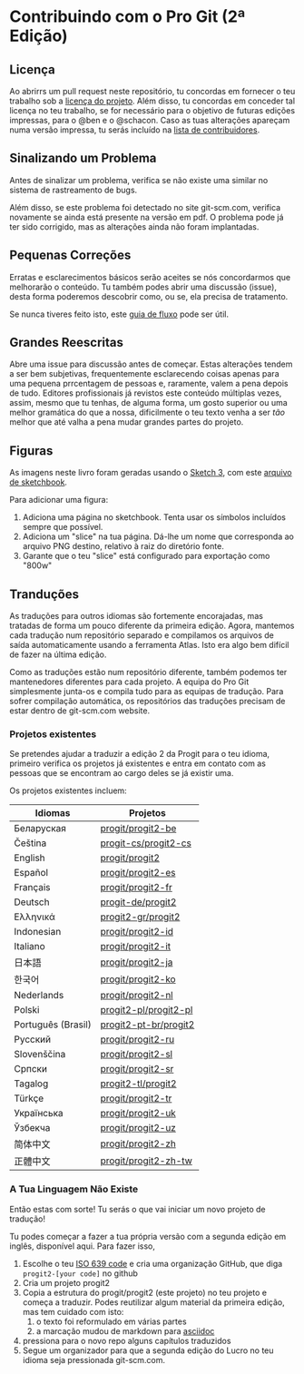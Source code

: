 # Contribuindo com o Pro Git (2ª Edição)


## Licença

Ao abrirrs um pull request neste repositório, tu concordas em fornecer o teu trabalho sob a [licença do projeto](LICENSE.asc).
Além disso, tu concordas em conceder tal licença no teu trabalho, se for necessário para o objetivo de futuras edições impressas, para o @ben e o @schacon.
Caso as tuas alterações apareçam numa versão impressa, tu serás incluído na [lista de contribuidores](book/contributors.asc).

## Sinalizando um Problema

Antes de sinalizar um problema, verifica se não existe uma similar no sistema de rastreamento de bugs.

Além disso, se este problema foi detectado no site git-scm.com, verifica novamente se ainda está presente na versão em pdf.
O problema pode já ter sido corrigido, mas as alterações ainda não foram implantadas.

## Pequenas Correções

Erratas e esclarecimentos básicos serão aceites se nós concordarmos que melhorarão o conteúdo. Tu também podes abrir uma discussão (issue), desta forma poderemos descobrir como, ou se, ela precisa de tratamento.

Se nunca tiveres feito isto, este [guia de fluxo](https://guides.github.com/introduction/flow/) pode ser útil.

## Grandes Reescritas

Abre uma issue para discussão antes de começar. 
Estas alterações tendem a ser bem subjetivas, frequentemente esclarecendo coisas apenas para uma pequena prrcentagem de pessoas e, raramente, valem a pena depois de tudo. 
Editores profissionais já revistos este conteúdo múltiplas vezes, assim, mesmo que tu tenhas, de alguma forma, um gosto superior ou uma melhor gramática do que a nossa, dificilmente o teu texto venha a ser *tão* melhor que até valha a pena mudar grandes partes do projeto.

## Figuras

As imagens neste livro foram geradas usando o [Sketch 3](http://bohemiancoding.com/sketch/), com este [arquivo de  sketchbook](diagram-source/progit.sketch).

Para adicionar uma figura:

1. Adiciona uma página no sketchbook. 
Tenta usar os símbolos incluídos sempre que possível.
2. Adiciona um "slice" na tua página. 
Dá-lhe um nome que corresponda ao arquivo PNG destino, relativo à raiz do diretório fonte.
1. Garante que o teu "slice" está configurado para exportação como "800w"


## Tranduções

As traduções para outros idiomas são fortemente encorajadas, mas tratadas de forma um pouco diferente da primeira edição. Agora, mantemos cada tradução num repositório separado e compilamos os arquivos de saída automaticamente usando a ferramenta Atlas. Isto era algo bem difícil de fazer na última edição.

Como as traduções estão num repositório diferente, também podemos ter mantenedores diferentes para cada projeto. A equipa do Pro Git simplesmente junta-os e compila tudo para as equipas de tradução. Para sofrer compilação automática, os repositórios das traduções precisam de estar dentro de git-scm.com website.

### Projetos existentes

Se pretendes ajudar a traduzir a edição 2 da Progit para o teu
idioma, primeiro verifica os projetos já existentes e entra em contato com
as pessoas que se encontram ao cargo deles se já existir uma.

Os projetos existentes incluem:

  Idiomas   |   Projetos
------------ | -------------
Беларуская  | [progit/progit2-be](https://github.com/progit/progit2-be)
Čeština    | [progit-cs/progit2-cs](https://github.com/progit-cs/progit2-cs)
English    | [progit/progit2](https://github.com/progit/progit2)
Español    | [progit/progit2-es](https://github.com/progit/progit2-es)
Français   | [progit/progit2-fr](https://github.com/progit/progit2-fr)
Deutsch    | [progit-de/progit2](https://github.com/progit-de/progit2)
Ελληνικά   | [progit2-gr/progit2](https://github.com/progit2-gr/progit2)
Indonesian | [progit/progit2-id](https://github.com/progit/progit2-id)
Italiano   | [progit/progit2-it](https://github.com/progit/progit2-it)
日本語   | [progit/progit2-ja](https://github.com/progit/progit2-ja)
한국어   | [progit/progit2-ko](https://github.com/progit/progit2-ko)
Nederlands | [progit/progit2-nl](https://github.com/progit/progit2-nl)
Polski | [progit2-pl/progit2-pl](https://github.com/progit2-pl/progit2-pl)
Português (Brasil) | [progit2-pt-br/progit2](https://github.com/progit2-pt-br/progit2)
Русский   | [progit/progit2-ru](https://github.com/progit/progit2-ru)
Slovenščina  | [progit/progit2-sl](https://github.com/progit/progit2-sl)
Српски   | [progit/progit2-sr](https://github.com/progit/progit2-sr)
Tagalog   | [progit2-tl/progit2](https://github.com/progit2-tl/progit2)
Türkçe   | [progit/progit2-tr](https://github.com/progit/progit2-tr)
Українська| [progit/progit2-uk](https://github.com/progit/progit2-uk)
Ўзбекча  | [progit/progit2-uz](https://github.com/progit/progit2-uz)
简体中文  | [progit/progit2-zh](https://github.com/progit/progit2-zh)
正體中文  | [progit/progit2-zh-tw](https://github.com/progit/progit2-zh-tw)

### A Tua Linguagem Não Existe

Então estas com sorte! Tu serás o que vai iniciar um novo projeto de tradução!

Tu podes começar a fazer a tua própria versão com a segunda edição em inglês, disponível aqui. Para fazer isso,

 1. Escolhe o teu [ISO 639 code](https://en.wikipedia.org/wiki/List_of_ISO_639-1_codes) e cria uma organização GitHub, que diga `progit2-[your code]` no github
 2. Cria um projeto progit2
 3. Copia a estrutura do progit/progit2 (este projeto) no teu projeto e começa a traduzir. Podes reutilizar algum material da primeira edição, mas tem cuidado com isto:
    1. o texto foi reformulado em várias partes
    2. a marcação mudou de markdown para [asciidoc](http://asciidoc.org)
 4. pressiona para o novo repo alguns capítulos traduzidos
 5. Segue um organizador para que a segunda edição do Lucro no teu idioma seja pressionada git-scm.com.
